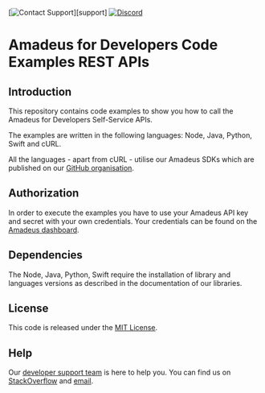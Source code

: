 [![Contact Support](https://github.com/amadeus4dev/amadeus-ruby/raw/master/.github/images/support.svg?sanitize=true)][support]
[![Discord](https://img.shields.io/discord/696822960023011329?label=&logo=discord&logoColor=ffffff&color=7389D8&labelColor=6A7EC2)](https://discord.gg/cVrFBqx)

# Amadeus for Developers Code Examples REST APIs

## Introduction 
This repository contains code examples to show you how to call the Amadeus for Developers Self-Service APIs.

The examples are written in the following languages: Node, Java, Python, Swift and cURL. 

All the languages - apart from cURL - utilise our Amadeus SDKs which are published on our [GitHub organisation](https://github.com/amadeus4dev).

## Authorization 

In order to execute the examples you have to use your Amadeus API key and secret with your own credentials. Your credentials can be found on the [Amadeus dashboard](https://developers.amadeus.com/my-apps).

## Dependencies

The Node, Java, Python, Swift require the installation of library and languages versions as described in the documentation of our libraries.

## License

This code is released under the [MIT License](LICENSE).

## Help

Our [developer support team](https://developers.amadeus.com/support) is here to
help you. You can find us on
[StackOverflow](https://stackoverflow.com/questions/tagged/amadeus) and
[email](mailto:developers@amadeus.com).
